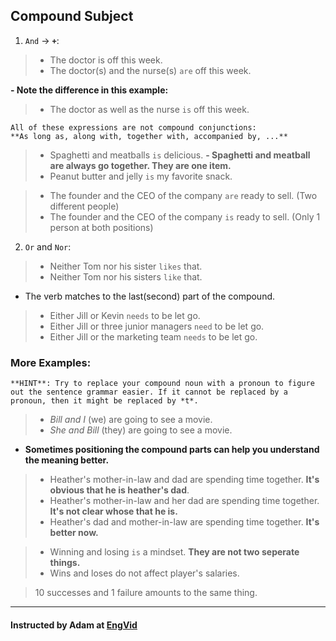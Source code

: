 ## Compound Subject

1. `And` -> **`+`**:
> - The doctor is off this week.
> - The doctor(s) and the nurse(s) `are` off this week.

**- Note the difference in this example:**
> - The doctor as well as the nurse `is` off this week. 

```
All of these expressions are not compound conjunctions:
**As long as, along with, together with, accompanied by, ...**
```

> - Spaghetti and meatballs `is` delicious.
**- Spaghetti and meatball are always go together. They are one item.**
> - Peanut butter and jelly `is` my favorite snack.

> - The founder and the CEO of the company `are` ready to sell. (Two different people)
> - The founder and the CEO of the company `is` ready to sell. (Only 1 person at both positions)

2. `Or` and `Nor`:

> - Neither Tom nor his sister `likes` that.
> - Neither Tom nor his sisters `like` that. 
- The verb matches to the last(second) part of the compound.

> - Either Jill or Kevin `needs` to be let go.
> - Either Jill or three junior managers `need` to be let go.
> - Either Jill or the marketing team `needs` to be let go.

### More Examples:

```
**HINT**: Try to replace your compound noun with a pronoun to figure out the sentence grammar easier. If it cannot be replaced by a pronoun, then it might be replaced by *t*. 
```
> - *Bill and I* (we) are going to see a movie.
> - *She and Bill* (they) are going to see a movie.

- **Sometimes positioning the compound parts can help you understand the meaning better.**
> - Heather's mother-in-law and dad are spending time together. **It's obvious that he is heather's dad**.
> - Heather's mother-in-law and her dad are spending time together. **It's not clear whose that he is.**
> - Heather's dad and mother-in-law are spending time together. **It's better now.**

> - Winning and losing `is` a mindset. **They are not two seperate things.**
> - Wins and loses do not affect player's salaries.

> 10 successes and 1 failure amounts to the same thing.

---
#### Instructed by Adam at [EngVid](www.engvid.com)
